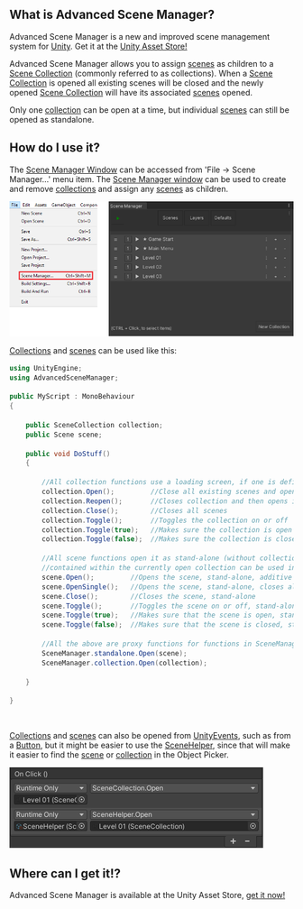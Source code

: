 ## What is Advanced Scene Manager?

Advanced Scene Manager is a new and improved scene management system for [Unity](https://unity.com/). Get it at the [Unity Asset Store!](https://assetstore.unity.com/packages/slug/174152)

Advanced Scene Manager allows you to assign [scenes](docs/Scene.md) as children to a [Scene Collection](docs/SceneCollection.md) (commonly referred to as collections).
When a [Scene Collection](docs/SceneCollection.md) is opened all existing scenes will be closed and the newly opened [Scene Collection](docs/SceneCollection.md) will have its associated [scenes](docs/Scene.md) opened.

Only one [collection](docs/SceneCollection.md) can be open at a time, but individual [scenes](docs/SceneCollection.md) can still be opened as standalone.

## How do I use it?

The [Scene Manager Window](docs/SceneManagerWindow.md) can be accessed from 'File -> Scene Manager...' menu item. The [Scene Manager window](docs/SceneManagerWindow.md) can be used to create and remove [collections](docs/SceneCollection.md) and assign any [scenes](docs/Scene.md) as children.

![](docs/image/File-menu-and-scene-manager-window.png "File menu and scene manager window")

[Collections](docs/SceneCollection.md) and [scenes](docs/Scene.md) can be used like this:

```C#
using UnityEngine;
using AdvancedSceneManager;

public MyScript : MonoBehaviour
{

    public SceneCollection collection;
    public Scene scene;

    public void DoStuff()
    {     

        //All collection functions use a loading screen, if one is defined
        collection.Open();         //Close all existing scenes and open scenes in collection
        collection.Reopen();       //Closes collection and then opens it again
        collection.Close();        //Closes all scenes
        collection.Toggle();       //Toggles the collection on or off
        collection.Toggle(true);   //Makes sure the collection is open
        collection.Toggle(false);  //Makes sure the collection is closed

        //All scene functions open it as stand-alone (without collection), but scenes that are
        //contained within the currently open collection can be used in functions in SceneManager.collection
        scene.Open();         //Opens the scene, stand-alone, additive
        scene.OpenSingle();   //Opens the scene, stand-alone, closes all existing scenes and collections
        scene.Close();        //Closes the scene, stand-alone
        scene.Toggle();       //Toggles the scene on or off, stand-alone
        scene.Toggle(true);   //Makes sure that the scene is open, stand-alone
        scene.Toggle(false);  //Makes sure that the scene is closed, stand-alone

        //All the above are proxy functions for functions in SceneManager.standalone or SceneManager.collection
        SceneManager.standalone.Open(scene);
        SceneManager.collection.Open(collection);

    }

}
```

</br>

[Collections](docs/SceneCollection.md) and [scenes](docs/Scene.md) can also be opened from [UnityEvents](https://docs.unity3d.com/Manual/UnityEvents.html), such as from a [Button](https://docs.unity3d.com/Packages/com.unity.ugui@1.0/manual/script-Button.html), but it might be easier to use the [SceneHelper](docs/SceneHelper.md), since that will make it easier to find the [scene](docs/Scene.md) or [collection](docs/SceneCollection.md) in the Object Picker.

![](docs/image/Unity-event.png "Unity event")
## Where can I get it!?
Advanced Scene Manager is available at the Unity Asset Store, [get it now!](https://assetstore.unity.com/packages/slug/174152)<br/>
